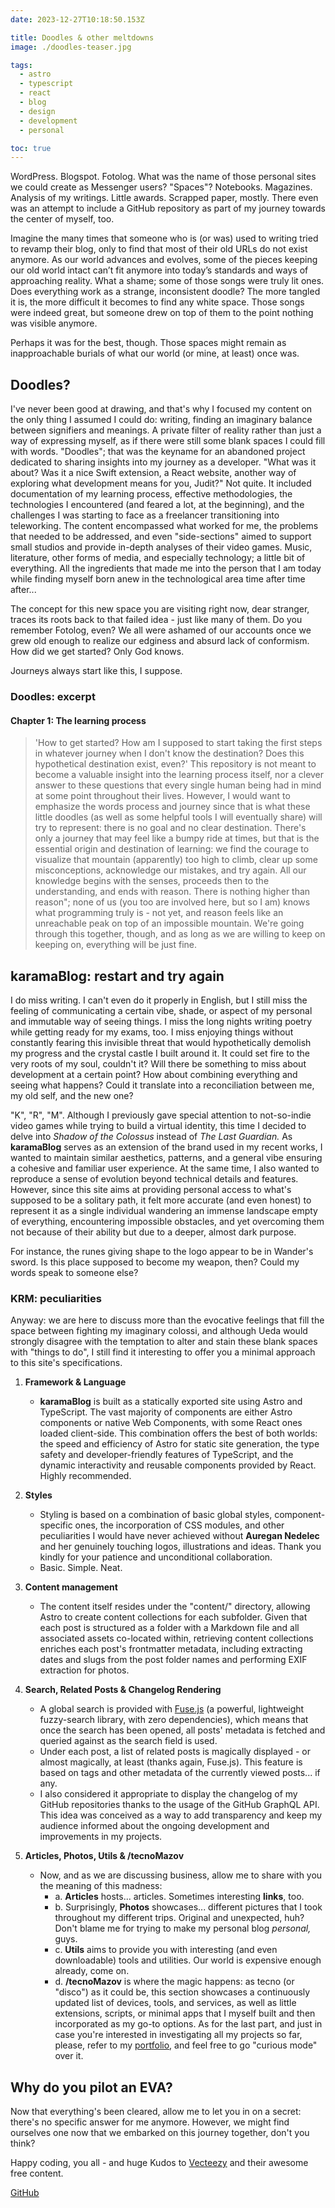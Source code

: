 ```yaml
---
date: 2023-12-27T10:18:50.153Z

title: Doodles & other meltdowns
image: ./doodles-teaser.jpg

tags:
  - astro
  - typescript
  - react
  - blog
  - design
  - development
  - personal

toc: true
---
```


WordPress. Blogspot. Fotolog. What was the name of those personal sites we could create as Messenger users? "Spaces"? Notebooks. Magazines. Analysis of my writings. Little awards. Scrapped paper, mostly. There even was an attempt to include a GitHub repository as part of my journey towards the center of myself, too.

Imagine the many times that someone who is (or was) used to writing tried to revamp their blog, only to find that most of their old URLs do not exist anymore. As our world advances and evolves, some of the pieces keeping our old world intact can’t fit anymore into today’s standards and ways of approaching reality. What a shame; some of those songs were truly lit ones. Does everything work as a strange, inconsistent doodle? The more tangled it is, the more difficult it becomes to find any white space. Those songs were indeed great, but someone drew on top of them to the point nothing was visible anymore.

Perhaps it was for the best, though. Those spaces might remain as inapproachable burials of what our world (or mine, at least) once was.

## Doodles?

I've never been good at drawing, and that's why I focused my content on the only thing I assumed I could do: writing, finding an imaginary balance between signifiers and meanings. A private filter of reality rather than just a way of expressing myself, as if there were still some blank spaces I could fill with words. "Doodles"; that was the keyname for an abandoned project dedicated to sharing insights into my journey as a developer. "What was it about? Was it a nice Swift extension, a React website, another way of exploring what development means for you, Judit?" Not quite. It included documentation of my learning process, effective methodologies, the technologies I encountered (and feared a lot, at the beginning), and the challenges I was starting to face as a freelancer transitioning into teleworking. The content encompassed what worked for me, the problems that needed to be addressed, and even "side-sections" aimed to support small studios and provide in-depth analyses of their video games. Music, literature, other forms of media, and especially technology; a little bit of everything. All the ingredients that made me into the person that I am today while finding myself born anew in the technological area time after time after...

The concept for this new space you are visiting right now, dear stranger, traces its roots back to that failed idea - just like many of them. Do you remember Fotolog, even? We all were ashamed of our accounts once we grew old enough to realize our edginess and absurd lack of conformism. How did we get started? Only God knows.

Journeys always start like this, I suppose.

### Doodles: excerpt

#### Chapter 1: The learning process

> 'How to get started? How am I supposed to start taking the first steps in whatever journey when I don't know the destination? Does this hypothetical destination exist, even?'
> This repository is not meant to become a valuable insight into the learning process itself, nor a clever answer to these questions that every single human being had in mind at some point throughout their lives. However, I would want to emphasize the words process and journey since that is what these little doodles (as well as some helpful tools I will eventually share) will try to represent: there is no goal and no clear destination. There's only a journey that may feel like a bumpy ride at times, but that is the essential origin and destination of learning: we find the courage to visualize that mountain (apparently) too high to climb, clear up some misconceptions, acknowledge our mistakes, and try again.
> All our knowledge begins with the senses, proceeds then to the understanding, and ends with reason. There is nothing higher than reason"; none of us (you too are involved here, but so I am) knows what programming truly is - not yet, and reason feels like an unreachable peak on top of an impossible mountain. We're going through this together, though, and as long as we are willing to keep on keeping on, everything will be just fine.

## karamaBlog: restart and try again

I do miss writing. I can't even do it properly in English, but I still miss the feeling of communicating a certain vibe, shade, or aspect of my personal and immutable way of seeing things. I miss the long nights writing poetry while getting ready for my exams, too. I miss enjoying things without constantly fearing this invisible threat that would hypothetically demolish my progress and the crystal castle I built around it. It could set fire to the very roots of my soul, couldn't it? Will there be something to miss about development at a certain point? How about combining everything and seeing what happens? Could it translate into a reconciliation between me, my old self, and the new one?

"K", "R", "M". Although I previously gave special attention to not-so-indie video games while trying to build a virtual identity, this time I decided to delve into _Shadow of the Colossus_ instead of _The Last Guardian._ As **karamaBlog** serves as an extension of the brand used in my recent works, I wanted to maintain similar aesthetics, patterns, and a general vibe ensuring a cohesive and familiar user experience. At the same time, I also wanted to reproduce a sense of evolution beyond technical details and features. However, since this site aims at providing personal access to what's supposed to be a solitary path, it felt more accurate (and even honest) to represent it as a single individual wandering an immense landscape empty of everything, encountering impossible obstacles, and yet overcoming them not because of their ability but due to a deeper, almost dark purpose.

For instance, the runes giving shape to the logo appear to be in Wander's sword. Is this place supposed to become my weapon, then? Could my words speak to someone else?

### KRM: peculiarities

Anyway: we are here to discuss more than the evocative feelings that fill the space between fighting my imaginary colossi, and although Ueda would strongly disagree with the temptation to alter and stain these blank spaces with "things to do", I still find it interesting to offer you a minimal approach to this site's specifications.

1. **Framework & Language**

   - **karamaBlog** is built as a statically exported site using Astro and TypeScript. The vast majority of components are either Astro components or native Web Components, with some React ones loaded client-side. This combination offers the best of both worlds: the speed and efficiency of Astro for static site generation, the type safety and developer-friendly features of TypeScript, and the dynamic interactivity and reusable components provided by React. Highly recommended.

2. **Styles**

   - Styling is based on a combination of basic global styles, component-specific ones, the incorporation of CSS modules, and other peculiarities I would have never achieved without **Auregan Nedelec** and her genuinely touching logos, illustrations and ideas. Thank you kindly for your patience and unconditional collaboration.
   - Basic. Simple. Neat.

3. **Content management**

   - The content itself resides under the "content/" directory, allowing Astro to create content collections for each subfolder. Given that each post is structured as a folder with a Markdown file and all associated assets co-located within, retrieving content collections enriches each post's frontmatter metadata, including extracting dates and slugs from the post folder names and performing EXIF extraction for photos.

4. **Search, Related Posts & Changelog Rendering**

   - A global search is provided with [Fuse.js](https://github.com/krisk/Fuse) (a powerful, lightweight fuzzy-search library, with zero dependencies), which means that once the search has been opened, all posts' metadata is fetched and queried against as the search field is used.
   - Under each post, a list of related posts is magically displayed - or almost magically, at least (thanks again, Fuse.js). This feature is based on tags and other metadata of the currently viewed posts... if any.
   - I also considered it appropriate to display the changelog of my GitHub repositories thanks to the usage of the GitHub GraphQL API. This idea was conceived as a way to add transparency and keep my audience informed about the ongoing development and improvements in my projects.

5. **Articles, Photos, Utils & /tecnoMazov**

   - Now, and as we are discussing business, allow me to share with you the meaning of this madness:
     - a. **Articles** hosts... articles. Sometimes interesting **links**, too.
     - b. Surprisingly, **Photos** showcases... different pictures that I took throughout my different trips. Original and unexpected, huh? Don't blame me for trying to make my personal blog _personal,_ guys.
     - c. **Utils** aims to provide you with interesting (and even downloadable) tools and utilities. Our world is expensive enough already, come on.
     - d. **/tecnoMazov** is where the magic happens: as tecno (or "disco") as it could be, this section showcases a continuously updated list of devices, tools, and services, as well as little extensions, scripts, or minimal apps that I myself built and then incorporated as my go-to options. As for the last part, and just in case you're interested in investigating all my projects so far, please, refer to my [portfolio](https://karamazfolio.xyz), and feel free to go "curious mode" over it.

## Why do you pilot an EVA?

Now that everything's been cleared, allow me to let you in on a secret: there's no specific answer for me anymore. However, we might find ourselves one now that we embarked on this journey together, don't you think?

Happy coding, you all - and huge Kudos to [Vecteezy](https://www.vecteezy.com/free-vector/tangled-string) and their awesome free content.

<p class="content-download">
<a class="icon-github btn btn-primary" href="https://github.com/JuditKaramazov">GitHub</a>
</p>
